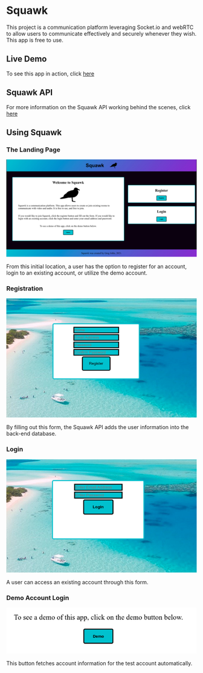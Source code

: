 # Squawk

This project is a communication platform leveraging Socket.io and webRTC to allow users to communicate effectively and securely whenever they wish. This app is free to use.

## Live Demo

To see this app in action, click [here](https://squawk-client.vercel.app/)

## Squawk API

For more information on the Squawk API working behind the scenes, click [here](https://github.com/gregjohle/squawk-api/blob/main/README.md)

## Using Squawk

### The Landing Page

![Image](./src/components/images/landing-page.png)

From this initial location, a user has the option to register for an account, login to an existing account, or utilize the demo account.

### Registration

![Image](./src/components/images/register.png)

By filling out this form, the Squawk API adds the user information into the back-end database.

### Login

![Image](./src/components/images/login.png)

A user can access an existing account through this form.

### Demo Account Login

![Image](./src/components/images/demo-login.png)

This button fetches account information for the test account automatically.
